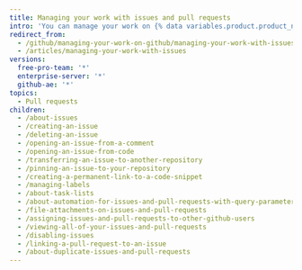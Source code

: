 ```yaml
---
title: Managing your work with issues and pull requests
intro: 'You can manage your work on {% data variables.product.product_name %} by creating issues to track ideas, enhancements, tasks, or bugs.'
redirect_from:
  - /github/managing-your-work-on-github/managing-your-work-with-issues
  - /articles/managing-your-work-with-issues
versions:
  free-pro-team: '*'
  enterprise-server: '*'
  github-ae: '*'
topics:
  - Pull requests
children:
  - /about-issues
  - /creating-an-issue
  - /deleting-an-issue
  - /opening-an-issue-from-a-comment
  - /opening-an-issue-from-code
  - /transferring-an-issue-to-another-repository
  - /pinning-an-issue-to-your-repository
  - /creating-a-permanent-link-to-a-code-snippet
  - /managing-labels
  - /about-task-lists
  - /about-automation-for-issues-and-pull-requests-with-query-parameters
  - /file-attachments-on-issues-and-pull-requests
  - /assigning-issues-and-pull-requests-to-other-github-users
  - /viewing-all-of-your-issues-and-pull-requests
  - /disabling-issues
  - /linking-a-pull-request-to-an-issue
  - /about-duplicate-issues-and-pull-requests
---
```


